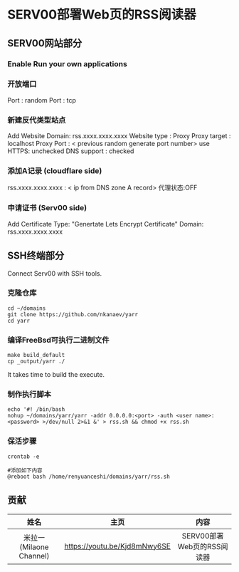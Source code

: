 # SERV00部署Web页的RSS阅读器

## SERV00网站部分
### Enable Run your own applications
### 开放端口
Port : random
Port : tcp
### 新建反代类型站点
Add Website
Domain: rss.xxxx.xxxx.xxxx
Website type : Proxy
Proxy target : localhost
Proxy Port : < previous random generate port number>
use HTTPS: unchecked
DNS support : checked
### 添加A记录 (cloudflare side)
rss.xxxx.xxxx.xxxx : < ip from DNS zone A record>
代理状态:OFF
### 申请证书 (Serv00 side)
Add Certificate
Type: "Genertate Lets Encrypt Certificate"
Domain: rss.xxxx.xxxx.xxxx

## SSH终端部分
Connect Serv00 with SSH tools.
### 克隆仓库
```
cd ~/domains
git clone https://github.com/nkanaev/yarr
cd yarr
```
### 编译FreeBsd可执行二进制文件
```
make build_default
cp _output/yarr ./
```
It takes time to build the execute.

### 制作执行脚本
```
echo '#! /bin/bash
nohup ~/domains/yarr/yarr -addr 0.0.0.0:<port> -auth <user name>:<password> >/dev/null 2>&1 &' > rss.sh && chmod +x rss.sh
```

### 保活步骤
```
crontab -e

#添加如下内容
@reboot bash /home/renyuanceshi/domains/yarr/rss.sh
```
## 贡献

|姓名|主页|内容|
| :------------: | :------------: | :------------: |
|米拉一 (Milaone Channel)|https://youtu.be/Kjd8mNwy6SE|SERV00部署Web页的RSS阅读器|

<br />
<br />

